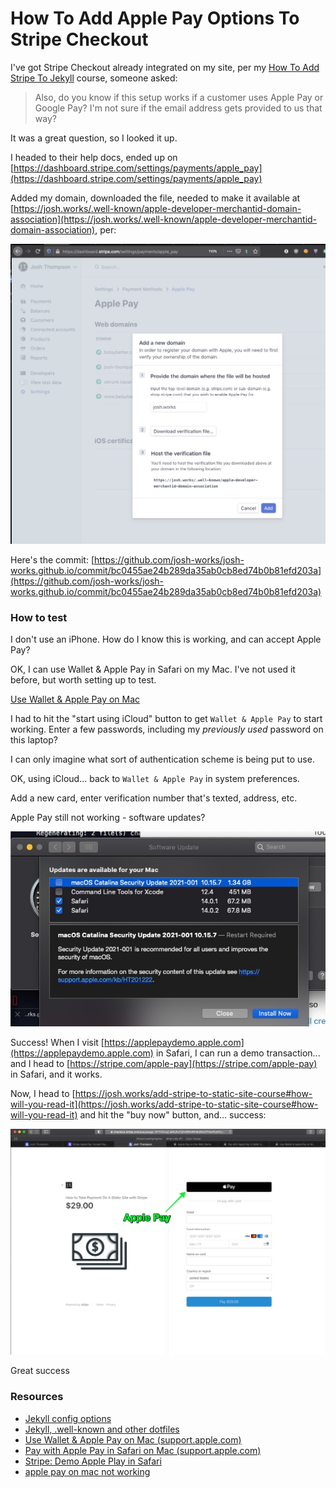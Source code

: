 # How To Add Apple Pay Options To Stripe Checkout

I've got Stripe Checkout already integrated on my site, per my [How To Add Stripe To Jekyll](https://josh.works/add-stripe-to-static-site-course) course, someone asked:

> Also, do you know if this setup works if a customer uses Apple Pay or Google Pay? I'm not sure if the email address gets provided to us that way?

It was a great question, so I looked it up. 

I headed to their help docs, ended up on [https://dashboard.stripe.com/settings/payments/apple_pay](https://dashboard.stripe.com/settings/payments/apple_pay)

Added my domain, downloaded the file, needed to make it available at [https://josh.works/.well-known/apple-developer-merchantid-domain-association](https://josh.works/.well-known/apple-developer-merchantid-domain-association), per:

![well-known](/images/stripe-apple-pay.jpg)

Here's the commit: [https://github.com/josh-works/josh-works.github.io/commit/bc0455ae24b289da35ab0cb8ed74b0b81efd203a](https://github.com/josh-works/josh-works.github.io/commit/bc0455ae24b289da35ab0cb8ed74b0b81efd203a)

### How to test

I don't use an iPhone. How do I know this is working, and can accept Apple Pay?

OK, I can use Wallet & Apple Pay in Safari on my Mac. I've not used it before, but worth setting up to test.

[Use Wallet & Apple Pay on Mac](https://support.apple.com/guide/mac-help/use-wallet-apple-pay-on-mac-mchl4773988b/mac)

I had to hit the "start using iCloud" button to get `Wallet & Apple Pay` to start working. Enter a few passwords, including my _previously used_ password on this laptop? 

I can only imagine what sort of authentication scheme is being put to use. 

OK, using iCloud... back to `Wallet & Apple Pay` in system preferences. 

Add a new card, enter verification number that's texted, address, etc.

Apple Pay still not working - software updates?

![safare update](/images/software_update.jpg)

Success! When I visit [https://applepaydemo.apple.com](https://applepaydemo.apple.com) in Safari, I can run a demo transaction... and I head to [https://stripe.com/apple-pay](https://stripe.com/apple-pay) in Safari, and it works.

Now, I head to [https://josh.works/add-stripe-to-static-site-course#how-will-you-read-it](https://josh.works/add-stripe-to-static-site-course#how-will-you-read-it) and hit the "buy now" button, and... success:

![it works!](/images/apple-pay.jpg)

Great success



### Resources

- [Jekyll config options](https://jekyllrb.com/docs/configuration/options/)
- [Jekyll, .well-known and other dotfiles](https://josh.st/2015/10/22/jekyll-well-known-and-dotfiles/)
- [Use Wallet & Apple Pay on Mac (support.apple.com)](https://support.apple.com/guide/mac-help/use-wallet-apple-pay-on-mac-mchl4773988b/mac)
- [Pay with Apple Pay in Safari on Mac (support.apple.com)](https://support.apple.com/guide/safari/pay-with-apple-pay-ibrw8e207504/mac)
- [Stripe: Demo Apple Play in Safari](https://stripe.com/apple-pay)
- [apple pay on mac not working](https://discussions.apple.com/thread/7689603)